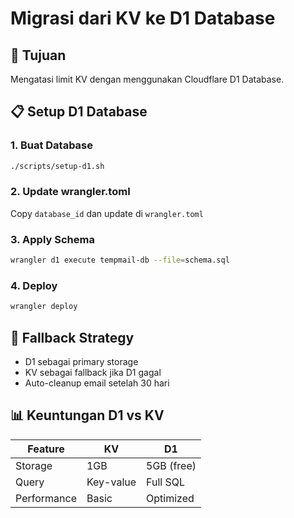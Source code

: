 # Migrasi dari KV ke D1 Database

## 🎯 Tujuan
Mengatasi limit KV dengan menggunakan Cloudflare D1 Database.

## 📋 Setup D1 Database

### 1. Buat Database
```bash
./scripts/setup-d1.sh
```

### 2. Update wrangler.toml
Copy `database_id` dan update di `wrangler.toml`

### 3. Apply Schema
```bash
wrangler d1 execute tempmail-db --file=schema.sql
```

### 4. Deploy
```bash
wrangler deploy
```

## 🔄 Fallback Strategy
- D1 sebagai primary storage
- KV sebagai fallback jika D1 gagal
- Auto-cleanup email setelah 30 hari

## 📊 Keuntungan D1 vs KV

| Feature | KV | D1 |
|---------|----|----|
| Storage | 1GB | 5GB (free) |
| Query | Key-value | Full SQL |
| Performance | Basic | Optimized |
